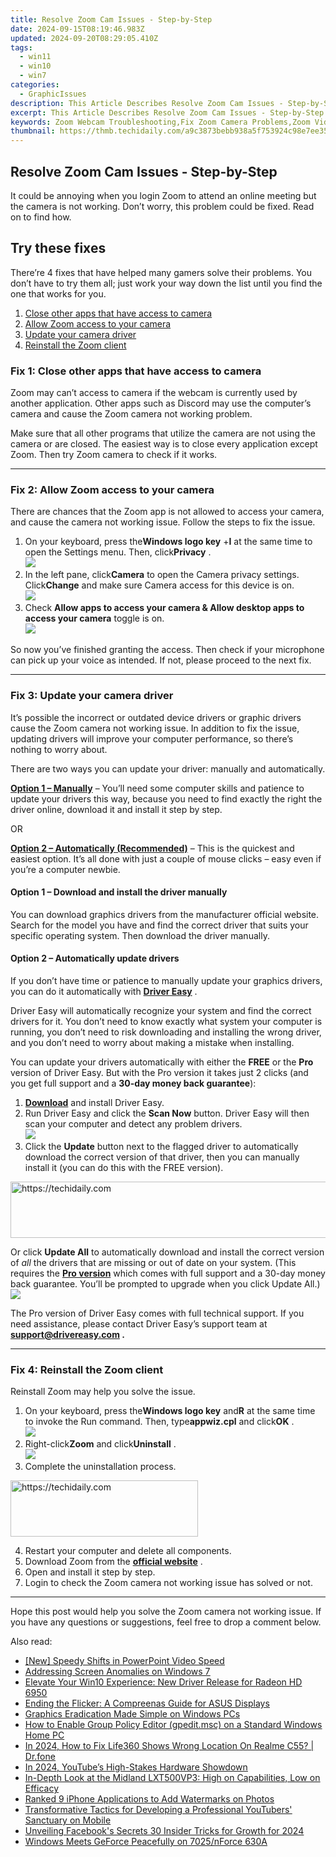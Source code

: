 ```yaml
---
title: Resolve Zoom Cam Issues - Step-by-Step
date: 2024-09-15T08:19:46.983Z
updated: 2024-09-20T08:29:05.410Z
tags:
  - win11
  - win10
  - win7
categories:
  - GraphicIssues
description: This Article Describes Resolve Zoom Cam Issues - Step-by-Step
excerpt: This Article Describes Resolve Zoom Cam Issues - Step-by-Step
keywords: Zoom Webcam Troubleshooting,Fix Zoom Camera Problems,Zoom Video Connection Fixes,Resolve Zoom Webcam Errors,Zoom Camera Setup Guide,Optimize Zoom Webcam Functionality,Zoom Webcam Fix Strategies
thumbnail: https://thmb.techidaily.com/a9c3873bebb938a5f753924c98e7ee35151095e5c892d2b6f8749d10330823cf.jpg
---
```


## Resolve Zoom Cam Issues - Step-by-Step

 It could be annoying when you login Zoom to attend an online meeting but the camera is not working. Don’t worry, this problem could be fixed. Read on to find how.

## Try these fixes

 There’re 4 fixes that have helped many gamers solve their problems. You don’t have to try them all; just work your way down the list until you find the one that works for you.

1. [Close other apps that have access to camera](#f1)
2. [Allow Zoom access to your camera](#f2)
3. [Update your camera driver](#f3)
4. [Reinstall the Zoom client](#f4)

### Fix 1: Close other apps that have access to camera

 Zoom may can’t access to camera if the webcam is currently used by another application. Other apps such as Discord may use the computer’s camera and cause the Zoom camera not working problem.

 Make sure that all other programs that utilize the camera are not using the camera or are closed. The easiest way is to close every application except Zoom. Then try Zoom camera to check if it works.

---

### Fix 2: Allow Zoom access to your camera

 There are chances that the Zoom app is not allowed to access your camera, and cause the camera not working issue. Follow the steps to fix the issue.

1. On your keyboard, press the**Windows logo key** +**I** at the same time to open the Settings menu. Then, click**Privacy** .  
![](https://images.drivereasy.com/wp-content/uploads/2020/10/privacy.jpg)
2. In the left pane, click**Camera** to open the Camera privacy settings. Click**Change** and make sure Camera access for this device is on.  
![](https://images.drivereasy.com/wp-content/uploads/2020/10/2020-10-22_15-58-26.jpg)
3. Check **Allow apps to access your camera & Allow desktop apps to access your camera** toggle is on.  
![](https://images.drivereasy.com/wp-content/uploads/2020/10/2020-10-22_16-45-31.jpg)

 So now you’ve finished granting the access. Then check if your microphone can pick up your voice as intended. If not, please proceed to the next fix.

---

### Fix 3: Update your camera driver

 It’s possible the incorrect or outdated device drivers or graphic drivers cause the Zoom camera not working issue. In addition to fix the issue, updating drivers will improve your computer performance, so there’s nothing to worry about.

 There are two ways you can update your driver: manually and automatically.

**[Option 1 – Manually](#op1)** – You’ll need some computer skills and patience to update your drivers this way, because you need to find exactly the right the driver online, download it and install it step by step.

OR

**[Option 2 – Automatically (Recommended)](#op2)**  – This is the quickest and easiest option. It’s all done with just a couple of mouse clicks – easy even if you’re a computer newbie.

#### **Option 1 –** **Download and install the driver manually**

 You can download graphics drivers from the manufacturer official website. Search for the model you have and find the correct driver that suits your specific operating system. Then download the driver manually.

#### **Option 2 – Automatically update drivers**

 If you don’t have time or patience to manually update your graphics drivers, you can do it automatically with **[Driver Easy](https://tools.techidaily.com/drivereasy/download/)**  .

 Driver Easy will automatically recognize your system and find the correct drivers for it. You don’t need to know exactly what system your computer is running, you don’t need to risk downloading and installing the wrong driver, and you don’t need to worry about making a mistake when installing.

 You can update your drivers automatically with either the **FREE** or the **Pro** version of Driver Easy. But with the Pro version it takes just 2 clicks (and you get full support and a **30-day money back guarantee**):

1. **[Download](https://tools.techidaily.com/drivereasy/download/)**  and install Driver Easy.
2. Run Driver Easy and click the **Scan Now** button. Driver Easy will then scan your computer and detect any problem drivers.  
![](https://images.drivereasy.com/wp-content/uploads/2019/08/NVIDIA-18.jpg)
3. Click the **Update**  button next to the flagged driver to automatically download the correct version of that driver, then you can manually install it (you can do this with the FREE version).  

<!-- affiliate ads begin -->
<a href="https://ephamedtechinc.pxf.io/c/5597632/2126492/26400" target="_top" id="2126492">
  <img src="//a.impactradius-go.com/display-ad/26400-2126492" border="0" alt="https://techidaily.com" width="640" height="90"/>
</a>
<img height="0" width="0" src="https://ephamedtechinc.pxf.io/i/5597632/2126492/26400" style="position:absolute;visibility:hidden;" border="0" />
<!-- affiliate ads end -->

 Or click **Update All** to automatically download and install the correct version of _all_ the drivers that are missing or out of date on your system. (This requires the **[Pro version](https://tools.techidaily.com/drivereasy/download/)**  which comes with full support and a 30-day money back guarantee. You’ll be prompted to upgrade when you click Update All.)  
![](https://images.drivereasy.com/wp-content/uploads/2019/08/NVIDIA-Geoforce.jpg)

 The Pro version of Driver Easy comes with full technical support. If you need assistance, please contact Driver Easy’s support team at **[support@drivereasy.com](mailto:support@drivereasy.com) .**

---

### Fix 4: Reinstall the Zoom client

Reinstall Zoom may help you solve the issue.

1. On your keyboard, press the**Windows logo key** and**R** at the same time to invoke the Run command. Then, type**appwiz.cpl** and click**OK** .  
![](https://images.drivereasy.com/wp-content/uploads/2019/09/appwiz-cpl.png)
2. Right-click**Zoom** and click**Uninstall** .  
![](https://images.drivereasy.com/wp-content/uploads/2020/09/6-2-1.jpg)
3. Complete the uninstallation process.

<!-- affiliate ads begin -->
<a href="https://aligracehair.sjv.io/c/5597632/1997630/19272" target="_top" id="1997630">
  <img src="//a.impactradius-go.com/display-ad/19272-1997630" border="0" alt="https://techidaily.com" width="300" height="90"/>
</a>
<img height="0" width="0" src="https://aligracehair.sjv.io/i/5597632/1997630/19272" style="position:absolute;visibility:hidden;" border="0" />
<!-- affiliate ads end -->

4. Restart your computer and delete all components.
5. Download Zoom from the **[official website](https://zoom.us/download)**  .
6. Open and install it step by step.
7. Login to check the Zoom camera not working issue has solved or not.

---

 Hope this post would help you solve the Zoom camera not working issue. If you have any questions or suggestions, feel free to drop a comment below.

<ins class="adsbygoogle"
     style="display:block"
     data-ad-format="autorelaxed"
     data-ad-client="ca-pub-7571918770474297"
     data-ad-slot="1223367746"></ins>

<ins class="adsbygoogle"
     style="display:block"
     data-ad-client="ca-pub-7571918770474297"
     data-ad-slot="8358498916"
     data-ad-format="auto"
     data-full-width-responsive="true"></ins>

<span class="atpl-alsoreadstyle">Also read:</span>
<div><ul>
<li><a href="https://extra-skills.techidaily.com/new-speedy-shifts-in-powerpoint-video-speed/"><u>[New] Speedy Shifts in PowerPoint Video Speed</u></a></li>
<li><a href="https://graphic-issues.techidaily.com/addressing-screen-anomalies-on-windows-7/"><u>Addressing Screen Anomalies on Windows 7</u></a></li>
<li><a href="https://graphic-issues.techidaily.com/elevate-your-win10-experience-new-driver-release-for-radeon-hd-6950/"><u>Elevate Your Win10 Experience: New Driver Release for Radeon HD 6950</u></a></li>
<li><a href="https://graphic-issues.techidaily.com/ending-the-flicker-a-compreenas-guide-for-asus-displays/"><u>Ending the Flicker: A Compreenas Guide for ASUS Displays</u></a></li>
<li><a href="https://graphic-issues.techidaily.com/graphics-eradication-made-simple-on-windows-pcs/"><u>Graphics Eradication Made Simple on Windows PCs</u></a></li>
<li><a href="https://win-solutions.techidaily.com/how-to-enable-group-policy-editor-gpeditmsc-on-a-standard-windows-home-pc/"><u>How to Enable Group Policy Editor (gpedit.msc) on a Standard Windows Home PC</u></a></li>
<li><a href="https://review-topics.techidaily.com/in-2024-how-to-fix-life360-shows-wrong-location-on-realme-c55-drfone-by-drfone-virtual-android/"><u>In 2024, How to Fix Life360 Shows Wrong Location On Realme C55? | Dr.fone</u></a></li>
<li><a href="https://facebook-record-videos.techidaily.com/in-2024-youtubes-high-stakes-hardware-showdown/"><u>In 2024, YouTube’s High-Stakes Hardware Showdown</u></a></li>
<li><a href="https://buynow-reviews.techidaily.com/in-depth-look-at-the-midland-lxt500vp3-high-on-capabilities-low-on-efficacy/"><u>In-Depth Look at the Midland LXT500VP3: High on Capabilities, Low on Efficacy</u></a></li>
<li><a href="https://extra-resources.techidaily.com/ranked-9-iphone-applications-to-add-watermarks-on-photos/"><u>Ranked 9 iPhone Applications to Add Watermarks on Photos</u></a></li>
<li><a href="https://youtube-videos.techidaily.com/transformative-tactics-for-developing-a-professional-youtubers-sanctuary-on-mobile/"><u>Transformative Tactics for Developing a Professional YouTubers' Sanctuary on Mobile</u></a></li>
<li><a href="https://facebook-video-content.techidaily.com/unveiling-facebooks-secrets-30-insider-tricks-for-growth-for-2024/"><u>Unveiling Facebook's Secrets 30 Insider Tricks for Growth for 2024</u></a></li>
<li><a href="https://graphic-issues.techidaily.com/windows-meets-geforce-peacefully-on-7025nforce-630a/"><u>Windows Meets GeForce Peacefully on 7025/nForce 630A</u></a></li>
</ul></div>

